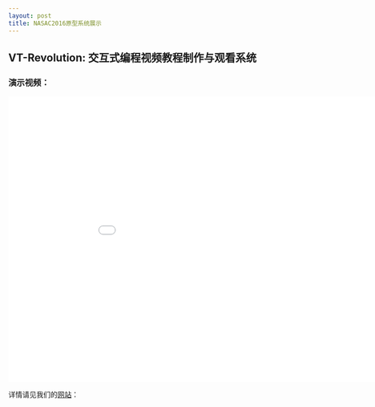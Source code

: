```yaml
---
layout: post
title: NASAC2016原型系统展示 
---
```


## VT-Revolution: 交互式编程视频教程制作与观看系统


### 演示视频：

<iframe width="960" height="570" src="{{ site.baseurl }}assets/howto_audio2.mp4" frameborder="0" allowfullscreen></iframe>

详情请见我们的<a href="http://baolingfeng.xyz:8080/VTRevolution/">网站</a>：
